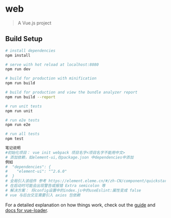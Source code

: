 # web

> A Vue.js project

## Build Setup

``` bash
# install dependencies
npm install

# serve with hot reload at localhost:8080
npm run dev

# build for production with minification
npm run build

# build for production and view the bundle analyzer report
npm run build --report

# run unit tests
npm run unit

# run e2e tests
npm run e2e

# run all tests
npm test
```
```bash
笔记说明
#初始化项目： vue init webpack 项目名字<项目名字不能用中文>
# 添加依赖，如element-ui,在package.json 中dependencies中添加
例如 
#  "dependencies": {
#    "element-ui": "^2.6.0"
#  }
# 全局引入该组件 参考 https://element.eleme.cn/#/zh-CN/component/quickstart 中快速上手中的全局映入方式
# 在启动时可能会出现警告或报错 Extra semicolon 等 
# 解决方案： 将config设置中的index.js中的useEslint:属性变成 false
# vue 与后台交互需要引入 axios 包依赖

```
For a detailed explanation on how things work, check out the [guide](http://vuejs-templates.github.io/webpack/) and [docs for vue-loader](http://vuejs.github.io/vue-loader).
